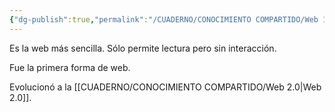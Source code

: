 ```yaml
---
{"dg-publish":true,"permalink":"/CUADERNO/CONOCIMIENTO COMPARTIDO/Web 1.0/"}
---
```


Es la web más sencilla. Sólo permite lectura pero sin interacción.

Fue la primera forma de web.

Evolucionó a la [[CUADERNO/CONOCIMIENTO COMPARTIDO/Web 2.0\|Web 2.0]].